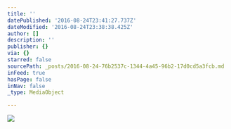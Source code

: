 ```yaml
---
title: ''
datePublished: '2016-08-24T23:41:27.737Z'
dateModified: '2016-08-24T23:38:38.425Z'
author: []
description: ''
publisher: {}
via: {}
starred: false
sourcePath: _posts/2016-08-24-76b2537c-1344-4a45-96b2-17d0cd5a3fcb.md
inFeed: true
hasPage: false
inNav: false
_type: MediaObject

---
```

![](https://the-grid-user-content.s3-us-west-2.amazonaws.com/28f1537f-da32-4573-baca-fde62382459a.jpg)